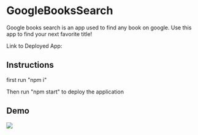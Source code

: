 # GoogleBooksSearch

Google books search is an app used to find any book on google. Use this app to find your next favorite title! 

Link to Deployed App: 

## Instructions

first run "npm i"


Then run "npm start" to deploy the application

## Demo
<img src="./assets/Googlebooks.gif" ></img>
